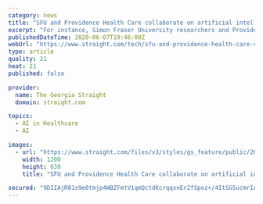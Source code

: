 ```yaml
---
category: news
title: "SFU and Providence Health Care collaborate on artificial intelligence project to quickly diagnose COVID-19"
excerpt: "For instance, Simon Fraser University researchers and Providence Health Care officials are making use of it in the fight against COVID-19. They're collaborating on creating a new AI tool to diagnose the presence of the novel coronavirus."
publishedDateTime: 2020-06-07T19:46:00Z
webUrl: "https://www.straight.com/tech/sfu-and-providence-health-care-collaborate-on-artificial-intelligence-project-to-quickly"
type: article
quality: 21
heat: 21
published: false

provider:
  name: The Georgia Straight
  domain: straight.com

topics:
  - AI in Healthcare
  - AI

images:
  - url: "https://www.straight.com/files/v3/styles/gs_feature/public/2012/10/WEB_St_Pauls_Hospital_2215.jpg?itok=TkaD2gdS"
    width: 1200
    height: 630
    title: "SFU and Providence Health Care collaborate on artificial intelligence project to quickly diagnose COVID-19"

secured: "9DIIAjR01s9e0tmjp4WBZFmtV1qmQctdKcrqqxnErZfSpoz+/4ItSG5ucmrIAJGE8byxW5TT8TYPUQHTQgPO3WxL0wq3BE2ASHYEX7yEgWDc4yf+PBa64bIgeSBmlXa4G+UtISEwRUcYf+07aydq+KOad/vFdyBGT0AvWa96gSjP51+Zcvez+fpI+WUfD8KTXCDqNXSuMZUkrZTlg9MNsRrVIrwWwBIy/mVJdHpJzSmiMbgs0QFdDWWzeNpfaqTJ1x55MRquiexVoLvZDzMokz2jBNInNqwgESmVBrWsdkkX3aE/Mx5C6D3MnE0idAJRTbeItdc0m2uCbHGwCCiPwV3JeZH+Hlpp0bXeIpCHoi1qoahQm1Nj0PQ2WGxIcZ7wXtGKfWKLZ3l10Zh4l+QtRXxPzm3uS9kM8HSHCTrSpYNFUGcDD5A6HN44A08oiG+6bMfbGATEn4ZUELFi7Wzc3wGzE3KmrUPVOH2/s6ciZls=;uknHruRmEuf9yQ4ohAOIlg=="
---
```


